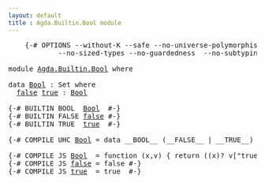 ```yaml
---
layout: default
title : Agda.Builtin.Bool module
---
```


<pre class="Agda">
    <a id="1" class="Symbol">{-#</a> <a id="5" class="Keyword">OPTIONS</a> <a id="13" class="Pragma">--without-K</a> <a id="25" class="Pragma">--safe</a> <a id="32" class="Pragma">--no-universe-polymorphism</a>
            <a id="71" class="Pragma">--no-sized-types</a> <a id="88" class="Pragma">--no-guardedness</a>  <a id="106" class="Pragma">--no-subtyping</a> <a id="121" class="Symbol">#-}</a>

<a id="126" class="Keyword">module</a> <a id="133" href="Agda.Builtin.Bool.html" class="Module">Agda.Builtin.Bool</a> <a id="151" class="Keyword">where</a>

<a id="158" class="Keyword">data</a> <a id="Bool"></a><a id="163" href="Agda.Builtin.Bool.html#163" class="Datatype">Bool</a> <a id="168" class="Symbol">:</a> <a id="170" class="PrimitiveType">Set</a> <a id="174" class="Keyword">where</a>
  <a id="Bool.false"></a><a id="182" href="Agda.Builtin.Bool.html#182" class="InductiveConstructor">false</a> <a id="Bool.true"></a><a id="188" href="Agda.Builtin.Bool.html#188" class="InductiveConstructor">true</a> <a id="193" class="Symbol">:</a> <a id="195" href="Agda.Builtin.Bool.html#163" class="Datatype">Bool</a>

<a id="201" class="Symbol">{-#</a> <a id="205" class="Keyword">BUILTIN</a> <a id="213" class="Keyword">BOOL</a>  <a id="219" href="Agda.Builtin.Bool.html#163" class="Datatype">Bool</a>  <a id="225" class="Symbol">#-}</a>
<a id="229" class="Symbol">{-#</a> <a id="233" class="Keyword">BUILTIN</a> <a id="241" class="Keyword">FALSE</a> <a id="247" href="Agda.Builtin.Bool.html#182" class="InductiveConstructor">false</a> <a id="253" class="Symbol">#-}</a>
<a id="257" class="Symbol">{-#</a> <a id="261" class="Keyword">BUILTIN</a> <a id="269" class="Keyword">TRUE</a>  <a id="275" href="Agda.Builtin.Bool.html#188" class="InductiveConstructor">true</a>  <a id="281" class="Symbol">#-}</a>

<a id="286" class="Symbol">{-#</a> <a id="290" class="Keyword">COMPILE</a> <a id="298" class="Keyword">UHC</a> <a id="302" href="Agda.Builtin.Bool.html#163" class="Datatype">Bool</a> <a id="307" class="Pragma">=</a> <a id="309" class="Pragma">data</a> <a id="314" class="Pragma">__BOOL__</a> <a id="323" class="Pragma">(__FALSE__</a> <a id="334" class="Pragma">|</a> <a id="336" class="Pragma">__TRUE__)</a> <a id="346" class="Symbol">#-}</a>

<a id="351" class="Symbol">{-#</a> <a id="355" class="Keyword">COMPILE</a> <a id="363" class="Keyword">JS</a> <a id="366" href="Agda.Builtin.Bool.html#163" class="Datatype">Bool</a>  <a id="372" class="Pragma">=</a> <a id="374" class="Pragma">function</a> <a id="383" class="Pragma">(x,v)</a> <a id="389" class="Pragma">{</a> <a id="391" class="Pragma">return</a> <a id="398" class="Pragma">((x)?</a> <a id="404" class="Pragma">v[&quot;true&quot;]()</a> <a id="416" class="Pragma">:</a> <a id="418" class="Pragma">v[&quot;false&quot;]());</a> <a id="433" class="Pragma">}</a> <a id="435" class="Symbol">#-}</a>
<a id="439" class="Symbol">{-#</a> <a id="443" class="Keyword">COMPILE</a> <a id="451" class="Keyword">JS</a> <a id="454" href="Agda.Builtin.Bool.html#182" class="InductiveConstructor">false</a> <a id="460" class="Pragma">=</a> <a id="462" class="Pragma">false</a> <a id="468" class="Symbol">#-}</a>
<a id="472" class="Symbol">{-#</a> <a id="476" class="Keyword">COMPILE</a> <a id="484" class="Keyword">JS</a> <a id="487" href="Agda.Builtin.Bool.html#188" class="InductiveConstructor">true</a>  <a id="493" class="Pragma">=</a> <a id="495" class="Pragma">true</a>  <a id="501" class="Symbol">#-}</a>
</pre>
